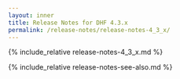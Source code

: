 ```yaml
---
layout: inner
title: Release Notes for DHF 4.3.x
permalink: /release-notes/release-notes-4_3_x/
---
```


{% include_relative release-notes-4_3_x.md %}


{% include_relative release-notes-see-also.md %}
